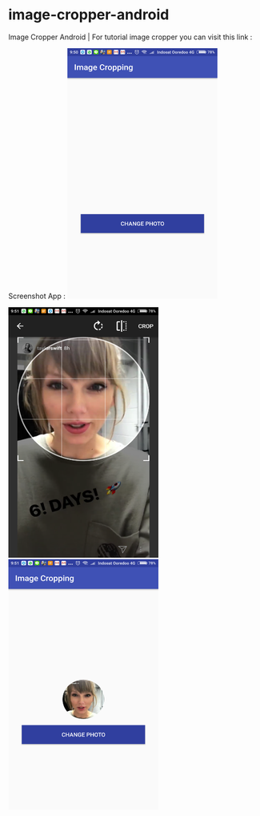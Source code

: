 # image-cropper-android
Image Cropper Android | For tutorial image cropper you can visit this link : 

Screenshot App :
<img height="500" width="300" src="https://raw.githubusercontent.com/farizdotid/image-cropper-android/master/screenshot/Tutorial%20Cara%20Membuat%20Image%20Crop%20Android%20-%201.png"/>

<img height="500" width="300" src="https://raw.githubusercontent.com/farizdotid/image-cropper-android/master/screenshot/Tutorial%20Cara%20Membuat%20Image%20Crop%20Android%20-%202.png"/>

<img height="500" width="300" src="https://raw.githubusercontent.com/farizdotid/image-cropper-android/master/screenshot/Tutorial%20Cara%20Membuat%20Image%20Crop%20Android%20-%203.png"/>
